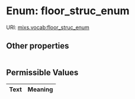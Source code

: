 
# Enum: floor_struc_enum




URI: [mixs.vocab:floor_struc_enum](https://w3id.org/mixs/vocab/floor_struc_enum)


## Other properties

|  |  |  |
| --- | --- | --- |

## Permissible Values

| Text | Meaning |
| :--- | --------: |


